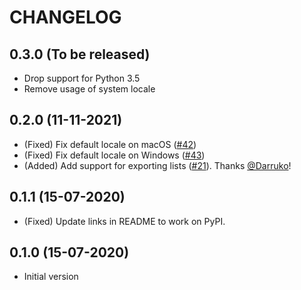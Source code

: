 # CHANGELOG

## 0.3.0 (To be released)

- Drop support for Python 3.5
- Remove usage of system locale

## 0.2.0 (11-11-2021)

- (Fixed) Fix default locale on macOS ([#42][])
- (Fixed) Fix default locale on Windows ([#43][])
- (Added) Add support for exporting lists ([#21][]). Thanks [@Darruko][]!

## 0.1.1 (15-07-2020)

- (Fixed) Update links in README to work on PyPI.

## 0.1.0 (15-07-2020)

- Initial version

<!--- The following link definition list is generated by PimpMyChangelog --->

[#21]: https://github.com/mx-psi/fa-scrapper/issues/21
[#42]: https://github.com/mx-psi/fa-scrapper/issues/42
[#43]: https://github.com/mx-psi/fa-scrapper/issues/43
[@darruko]: https://github.com/Darruko

